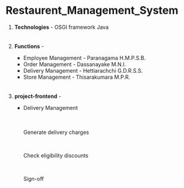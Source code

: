# Restaurent_Management_System

<ol>
  <li><b>Technologies</b> - OSGI framework Java</li>
  <br></br>
  
  <li><b>Functions</b> - </li>
  <ul type="square">
  <li>Employee Management - Paranagama H.M.P.S.B.</li>
  <li>Order Management  - Dassanayake M.N.I.</li>
  <li>Delivery Management - Hettiarachchi G.D.R.S.S.</li>
  <li>Store Management - Thisarakumara M.P.R.</li>
  </ul>
  <br></br>
  
  <li><b>project-frontend</b> - </li>
  
  <ul type="square">
  <li> Delivery Management</li>
  <br></br>

  <p> Generate delivery charges</p>
  <img src=""></img>
  <br></br>
  
  <p> Check eligibility discounts</p>
  <img src=""></img>
  <br></br>
  
  <p> Sign-off</p>
  <img src=""></img>
  <br></br>
</ol>



